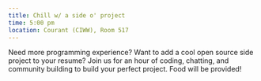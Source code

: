 ```yaml
---
title: Chill w/ a side o' project
time: 5:00 pm
location: Courant (CIWW), Room 517
---
```

Need more programming experience? Want to add a cool open source side project to your resume? Join us for an hour of coding, chatting, and community building to build your perfect project. Food will be provided!
